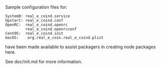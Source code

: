 Sample configuration files for:
```
SystemD: real_e_coind.service
Upstart: real_e_coind.conf
OpenRC:  real_e_coind.openrc
         real_e_coind.openrcconf
CentOS:  real_e_coind.init
macOS:    org.real_e_coin.real_e_coind.plist
```
have been made available to assist packagers in creating node packages here.

See doc/init.md for more information.
